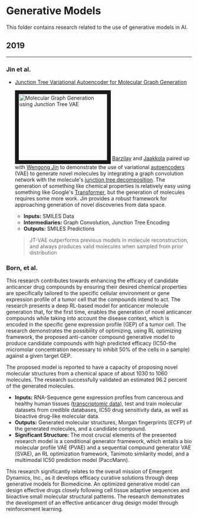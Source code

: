Generative Models
=====

This folder contains research related to the use of generative models in AI.

## 2019
---

### Jin et al.

- [Junction Tree Variational Autoencoder for Molecular Graph Generation](Jin_2019.pdf)

   <a href="http://www.youtube.com/watch?feature=player_embedded&v=QFRv_lOWeKI
" target="_blank"><img src="http://img.youtube.com/vi/QFRv_lOWeKI/0.jpg" 
alt="Molecular Graph Generation using Junction Tree VAE" width="240" height="180" border="10" /></a>
   [Barzilay](https://people.csail.mit.edu/regina/) and [Jaakkola](http://people.csail.mit.edu/tommi/) paired up with [Wengong Jin](http://people.csail.mit.edu/wengong/) to demonstrate the use of variational [autoencoders](https://en.wikipedia.org/wiki/Autoencoder) (VAE) to generate novel molecules by integrating a graph convolution network with the molecule's [junction tree decomposition](https://en.wikipedia.org/wiki/Tree_decomposition). The generation of something like chemical properties is relatively easy using something like Google's [Transformer](https://arxiv.org/abs/1706.03762), but the generation of molecules requires some more work. Jin provides a robust framework for approaching generation of novel discoveries from data space.
   - **Inputs:** SMILES Data
   - **Intermediaries:**
   Graph Convolution, Junction Tree Encoding
   - **Outputs:** SMILES Predictions
   > JT-VAE outperforms previous
models in molecule reconstruction, and always produces
valid molecules when sampled from prior distribution

### Born, et al.

   This research contributes towards enhancing the efficacy of candidate anticancer drug compounds by ensuring their desired chemical properties are specifically tailored to the specific cellular environment or gene expression profile of a tumor cell that the compounds intend to act. The research presents a deep RL-based model for anticancer molecule generation that, for the first time, enables the generation of novel anticancer compounds while taking into account the disease context, which is encoded in the specific gene expression profile (GEP) of a tumor cell. The research demonstrates the possibility of optimizing, using RL optimizing framework, the proposed anti-cancer compound generative model to produce candidate compounds with high predicted efficacy (IC50-the micromolar concentration necessary to inhibit 50% of the cells in a sample) against a given target GEP. 

   The proposed model is reported to have a capacity of proposing novel molecular structures from a chemical space of about 1030 to 1060 molecules. The research successfully validated an estimated 96.2 percent of the generated molecules. 
   - **Inputs:** RNA-Sequence gene expression profiles from cancerous and healthy human tissues ([transcriptomic data](https://www.ncbi.nlm.nih.gov/pubmed/20972753)), test and train molecular datasets from credible databases, IC50 drug sensitivity data, as well as bioactive drug-like molecular data. 
   - **Outputs:** Generated molecular structures, Morgan fingerprints (ECFP) of the generated molecules, and a candidate compound. 
   - **Significant Structure:** The most crucial elements of the presented research model is a conditional generator framework, which entails a bio molecular profile VAE (PVAE) and a sequential compound generator VAE (SVAE), an RL optimization framework, Tanimoto similarity model, and a multimodal IC50 prediction model (PaccMann). 

   This research significantly relates to the overall mission of Emergent Dynamics, Inc., as it develops efficacy curative solutions through deep generative models for Biomedicine. An optimized generative model can design effective drugs closely following cell tissue adaptive sequences and bioactive small molecular structural patterns. The research demonstrates the development of an effective anticancer drug design model through reinforcement learning.
